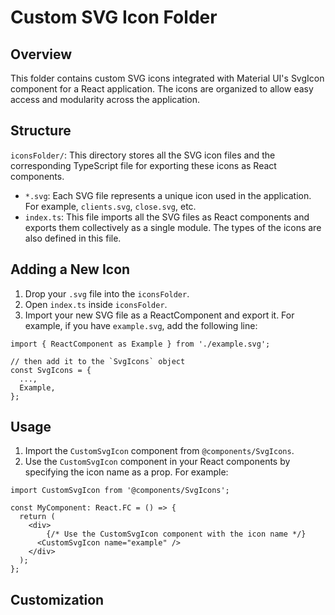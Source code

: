 # Custom SVG Icon Folder

## Overview
This folder contains custom SVG icons integrated with Material UI's SvgIcon component for a React application. The icons are organized to allow easy access and modularity across the application.

## Structure
`iconsFolder/`: This directory stores all the SVG icon files and the corresponding TypeScript file for exporting these icons as React components.
* `*.svg`: Each SVG file represents a unique icon used in the application. For example, `clients.svg`, `close.svg`, etc.
* `index.ts`: This file imports all the SVG files as React components and exports them collectively as a single module. The types of the icons are also defined in this file.

## Adding a New Icon
1. Drop your `.svg` file into the `iconsFolder`.
2. Open `index.ts` inside `iconsFolder`.
3. Import your new SVG file as a ReactComponent and export it. For example, if you have `example.svg`, add the following line:

```tsx
import { ReactComponent as Example } from './example.svg';

// then add it to the `SvgIcons` object
const SvgIcons = {
  ...,
  Example,
};
```

## Usage
1. Import the `CustomSvgIcon` component from `@components/SvgIcons`.
2. Use the `CustomSvgIcon` component in your React components by specifying the icon name as a prop. For example:

```tsx
import CustomSvgIcon from '@components/SvgIcons';

const MyComponent: React.FC = () => {
  return (
    <div>
        {/* Use the CustomSvgIcon component with the icon name */}
      <CustomSvgIcon name="example" /> 
    </div>
  );
};
```

## Customization